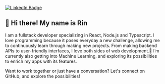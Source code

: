 [![LinkedIn Badge](https://img.shields.io/badge/LinkedIn-Profile-informational?style=flat&logo=linkedin&logoColor=white&color=0D76A8)](https://www.linkedin.com/in/rin-delahaije-9750aa138/)

<h2>👋 Hi there! My name is Rin</h2>

I am a fullstack developer specializing in React, Node.js and Typescript. I love programming because it poses everyday a new challenge, allowing me to continuously learn through making new projects. From making backend APIs to user-friendly interfaces, I love both sides of web development.🌱 I’m currently also getting into Machine Learning, and exploring its possibilities to enrich my apps with its features.

Want to work together or just have a conversation? Let's connect on GitHub, and explore the possibilities!
